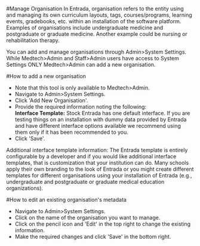#Manage Organisation
In Entrada, organisation refers to the entity using and managing its own curriculum layouts, tags, courses/programs, learning events, gradebooks, etc. within an installation of the software platform. Examples of organisations include undergraduate medicine and postgraduate or graduate medicine.  Another example could be nursing or rehabilitation therapy.

You can add and manage organisations through Admin>System Settings.  While Medtech>Admin and Staff>Admin users have access to System Settings ONLY Medtech>Admin can add a new organisation.

#How to add a new organisation
* Note that this tool is only available to Medtech>Admin.  
* Navigate to Admin>System Settings.
* Click 'Add New Organisation'.
* Provide the required information noting the following:  
**Interface Template:** Stock Entrada has one default interface.  If you are testing things on an installation with dummy data provided by Entrada and have different interface options available we recommend using them only if it has been recommended to you.
* Click 'Save'.

Additional interface template information: The Entrada template is entirely configurable by a developer and if you would like additional interface templates, that is customization that your institution can do.  Many schools apply their own branding to the look of Entrada or you might create different templates for different organisations using your installation of Entrada (e.g., undergraduate and postgraduate or graduate medical education organizations).

#How to edit an existing organisation's metadata
* Navigate to Admin>System Settings.
* Click on the name of the organisation you want to manage.
* Click on the pencil icon and 'Edit' in the top right to change the existing information.
* Make the required changes and click 'Save' in the bottom right.
